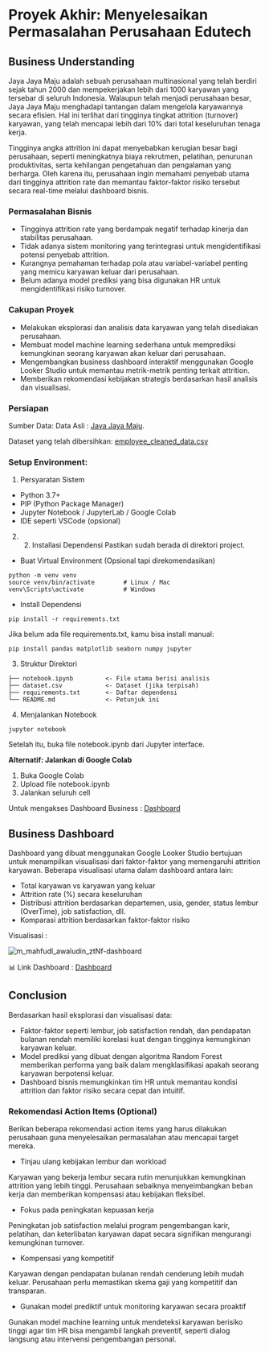 # Proyek Akhir: Menyelesaikan Permasalahan Perusahaan Edutech

## Business Understanding

Jaya Jaya Maju adalah sebuah perusahaan multinasional yang telah berdiri sejak tahun 2000 dan mempekerjakan lebih dari 1000 karyawan yang tersebar di seluruh Indonesia. Walaupun telah menjadi perusahaan besar, Jaya Jaya Maju menghadapi tantangan dalam mengelola karyawannya secara efisien. Hal ini terlihat dari tingginya tingkat attrition (turnover) karyawan, yang telah mencapai lebih dari 10% dari total keseluruhan tenaga kerja.

Tingginya angka attrition ini dapat menyebabkan kerugian besar bagi perusahaan, seperti meningkatnya biaya rekrutmen, pelatihan, penurunan produktivitas, serta kehilangan pengetahuan dan pengalaman yang berharga. Oleh karena itu, perusahaan ingin memahami penyebab utama dari tingginya attrition rate dan memantau faktor-faktor risiko tersebut secara real-time melalui dashboard bisnis.

### Permasalahan Bisnis

- Tingginya attrition rate yang berdampak negatif terhadap kinerja dan stabilitas perusahaan.
- Tidak adanya sistem monitoring yang terintegrasi untuk mengidentifikasi potensi penyebab attrition.
- Kurangnya pemahaman terhadap pola atau variabel-variabel penting yang memicu karyawan keluar dari perusahaan.
- Belum adanya model prediksi yang bisa digunakan HR untuk mengidentifikasi risiko turnover.

### Cakupan Proyek

- Melakukan eksplorasi dan analisis data karyawan yang telah disediakan perusahaan.
- Membuat model machine learning sederhana untuk memprediksi kemungkinan seorang karyawan akan keluar dari perusahaan.
- Mengembangkan business dashboard interaktif menggunakan Google Looker Studio untuk memantau metrik-metrik penting terkait attrition.
- Memberikan rekomendasi kebijakan strategis berdasarkan hasil analisis dan visualisasi.

### Persiapan
Sumber Data:
Data Asli : [Jaya Jaya Maju](https://github.com/dicodingacademy/dicoding_dataset/tree/main/employee).

Dataset yang telah dibersihkan: [employee_cleaned_data.csv](https://github.com/M-Mahfudl-Awaludin/Laskar-AI/blob/a61ead7411dc4cfbab560964e231b40e10257303/Belajar%20Penerapan%20Data%20Science/Submission1/dataset/employee_cleaned_data.csv)

### Setup Environment:
1. Persyaratan Sistem
- Python 3.7+
- PIP (Python Package Manager)
- Jupyter Notebook / JupyterLab / Google Colab
- IDE seperti VSCode (opsional)
2. 2. Installasi Dependensi
Pastikan sudah berada di direktori project.
- Buat Virtual Environment (Opsional tapi direkomendasikan)
```
python -m venv venv
source venv/bin/activate        # Linux / Mac
venv\Scripts\activate           # Windows
```
- Install Dependensi
```
pip install -r requirements.txt
```

Jika belum ada file requirements.txt, kamu bisa install manual:
```
pip install pandas matplotlib seaborn numpy jupyter
```
3. Struktur Direktori
```
├── notebook.ipynb         <- File utama berisi analisis
├── dataset.csv            <- Dataset (jika terpisah)
├── requirements.txt       <- Daftar dependensi
└── README.md              <- Petunjuk ini
```

4. Menjalankan Notebook
```
jupyter notebook
```
Setelah itu, buka file notebook.ipynb dari Jupyter interface.

**Alternatif: Jalankan di Google Colab**
1. Buka Google Colab
2. Upload file notebook.ipynb
3. Jalankan seluruh cell

Untuk mengakses Dashboard Business : [Dashboard](https://lookerstudio.google.com/reporting/6397db59-743d-444e-8fd5-505799193efd)

## Business Dashboard

Dashboard yang dibuat menggunakan Google Looker Studio bertujuan untuk menampilkan visualisasi dari faktor-faktor yang memengaruhi attrition karyawan. Beberapa visualisasi utama dalam dashboard antara lain:

- Total karyawan vs karyawan yang keluar
- Attrition rate (%) secara keseluruhan
- Distribusi attrition berdasarkan departemen, usia, gender, status lembur (OverTime), job satisfaction, dll.
- Komparasi attrition berdasarkan faktor-faktor risiko

Visualisasi :

![m_mahfudl_awaludin_ztNf-dashboard](https://github.com/user-attachments/assets/3c8ad559-010d-41da-8845-07ff8905896f)


📊 Link Dashboard : [Dashboard](https://lookerstudio.google.com/reporting/6397db59-743d-444e-8fd5-505799193efd)

## Conclusion

Berdasarkan hasil eksplorasi dan visualisasi data:

- Faktor-faktor seperti lembur, job satisfaction rendah, dan pendapatan bulanan rendah memiliki korelasi kuat dengan tingginya kemungkinan karyawan keluar.
- Model prediksi yang dibuat dengan algoritma Random Forest memberikan performa yang baik dalam mengklasifikasi apakah seorang karyawan berpotensi keluar.
- Dashboard bisnis memungkinkan tim HR untuk memantau kondisi attrition dan faktor risiko secara cepat dan intuitif.

### Rekomendasi Action Items (Optional)

Berikan beberapa rekomendasi action items yang harus dilakukan perusahaan guna menyelesaikan permasalahan atau mencapai target mereka.

- Tinjau ulang kebijakan lembur dan workload

Karyawan yang bekerja lembur secara rutin menunjukkan kemungkinan attrition yang lebih tinggi. Perusahaan sebaiknya menyeimbangkan beban kerja dan memberikan kompensasi atau kebijakan fleksibel.

- Fokus pada peningkatan kepuasan kerja

Peningkatan job satisfaction melalui program pengembangan karir, pelatihan, dan keterlibatan karyawan dapat secara signifikan mengurangi kemungkinan turnover.

- Kompensasi yang kompetitif

Karyawan dengan pendapatan bulanan rendah cenderung lebih mudah keluar. Perusahaan perlu memastikan skema gaji yang kompetitif dan transparan.

- Gunakan model prediktif untuk monitoring karyawan secara proaktif

Gunakan model machine learning untuk mendeteksi karyawan berisiko tinggi agar tim HR bisa mengambil langkah preventif, seperti dialog langsung atau intervensi pengembangan personal.

